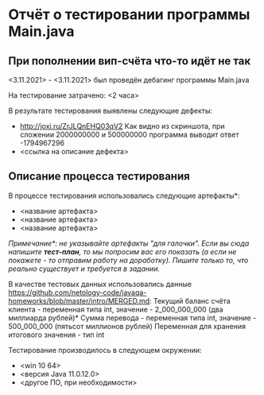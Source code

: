 # Отчёт о тестировании программы Main.java

## При пополнении вип-счёта что-то идёт не так

<3.11.2021> - <3.11.2021> был проведён дебагинг программы Main.java

На тестирование затрачено: <2 часа>

В результате тестирования выявлены следующие дефекты:
* <http://joxi.ru/ZrJLQnEHQ03qV2>
Как видно из скриншота, при сложении 2000000000 и 500000000 программа выводит ответ -1794967296
* <ссылка на описание дефекта>

## Описание процесса тестирования

В процессе тестирования использовались следующие артефакты*:
* <название артефакта>
* <название артефакта>
* <название артефакта>

*Примечание\*: не указывайте артефакты "для галочки". Если вы сюда напишите **тест-план**, то мы попросим вас его показать (а если не покажете - то отправим работу на доработку). Пишите только то, что реально существует и требуется в задании.*

В качестве тестовых данных использовались данные <https://github.com/netology-code/javaqa-homeworks/blob/master/intro/MERGED.md>:
Текущий баланс счёта клиента - переменная типа int, значение - 2_000_000_000 (два миллиарда рублей)*
Сумма перевода - переменная типа int, значение - 500_000_000 (пятьсот миллионов рублей)
Переменная для хранения итогового значения - тип int

Тестирование производилось в следующем окружении:
* <win 10 64>
* <версия Java 11.0.12.0>
* <другое ПО, при необходимости>

